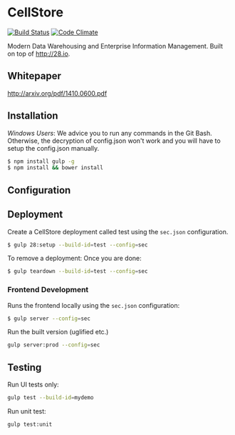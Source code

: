 # CellStore
[![Build Status](http://img.shields.io/travis/28msec/cellstore/master.svg?style=flat)](https://travis-ci.org/28msec/cellstore) [![Code Climate](http://img.shields.io/codeclimate/github/28msec/cellstore.svg?style=flat)](https://codeclimate.com/github/28msec/cellstore)

Modern Data Warehousing and Enterprise Information Management. Built on top of http://28.io.

## Whitepaper
http://arxiv.org/pdf/1410.0600.pdf

## Installation

*Windows Users*:
We advice you to run any commands in the Git Bash.
Otherwise, the decryption of config.json won't work and you will have to setup the config.json manually.

```bash
$ npm install gulp -g
$ npm install && bower install
```

## Configuration
<Add missing text here>

## Deployment
Create a CellStore deployment called test using the `sec.json` configuration.
```bash
$ gulp 28:setup --build-id=test --config=sec
```

To remove a deployment:
Once you are done:
```bash
$ gulp teardown --build-id=test --config=sec
```

### Frontend Development

Runs the frontend locally using the `sec.json` configuration:

```bash
$ gulp server --config=sec
```

Run the built version (uglified etc.)
```bash
gulp server:prod --config=sec
```

## Testing

Run UI tests only:
```bash
gulp test --build-id=mydemo
```

Run unit test:
```bash
gulp test:unit
```
